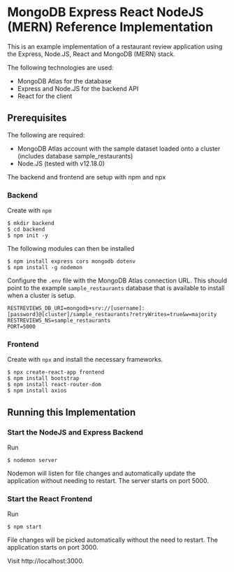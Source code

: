 # MongoDB Express React NodeJS (MERN) Reference Implementation

This is an example implementation of a restaurant review application using the Express, Node.JS, React and MongoDB (MERN) stack.

The following technologies are used:

* MongoDB Atlas for the database
* Express and Node.JS for the backend API
* React for the client

## Prerequisites

The following are required:

* MongoDB Atlas account with the sample dataset loaded onto a cluster (includes database sample_restaurants)
* Node.JS (tested with v12.18.0)

The backend and frontend are setup with npm and npx

### Backend

Create with ```npm```

```
$ mkdir backend
$ cd backend
$ npm init -y
```

The following modules can then be installed

```
$ npm install express cors mongodb dotenv
$ npm install -g nodemon
```

Configure the ```.env``` file with the MongoDB Atlas connection URL. This should point to the example ```sample_restaurants``` database that is available to install when a cluster is setup.

```
RESTREVIEWS_DB_URI=mongodb+srv://[username]:[password]@[cluster]/sample_restaurants?retryWrites=true&w=majority
RESTREVIEWS_NS=sample_restaurants
PORT=5000
```

### Frontend

Create with ```npx``` and install the necessary frameworks.

```
$ npx create-react-app frontend
$ npm install bootstrap
$ npm install react-router-dom
$ npm install axios
```

## Running this Implementation

### Start the NodeJS and Express Backend

Run

```
$ nodemon server
```

Nodemon will listen for file changes and automatically update the application without needing to restart. The server starts on port 5000.

### Start the React Frontend

Run

```
$ npm start
```

File changes will be picked automatically without the need to restart. The application starts on port 3000. 

Visit <a>http://localhost:3000</a>.